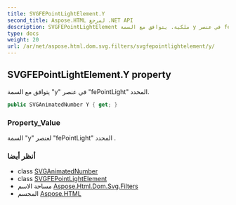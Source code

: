 ```yaml
---
title: SVGFEPointLightElement.Y
second_title: Aspose.HTML لمرجع .NET API
description: SVGFEPointLightElement ملكية. يتوافق مع السمة y في عنصر fePointLight المحدد.
type: docs
weight: 20
url: /ar/net/aspose.html.dom.svg.filters/svgfepointlightelement/y/
---
```

## SVGFEPointLightElement.Y property

يتوافق مع السمة "y" في عنصر "fePointLight" المحدد.

```csharp
public SVGAnimatedNumber Y { get; }
```

### Property_Value

السمة "y" لعنصر "fePointLight" المحدد .

### أنظر أيضا

* class [SVGAnimatedNumber](../../../aspose.html.dom.svg.datatypes/svganimatednumber/)
* class [SVGFEPointLightElement](../)
* مساحة الاسم [Aspose.Html.Dom.Svg.Filters](../../svgfepointlightelement/)
* المجسم [Aspose.HTML](../../../)


